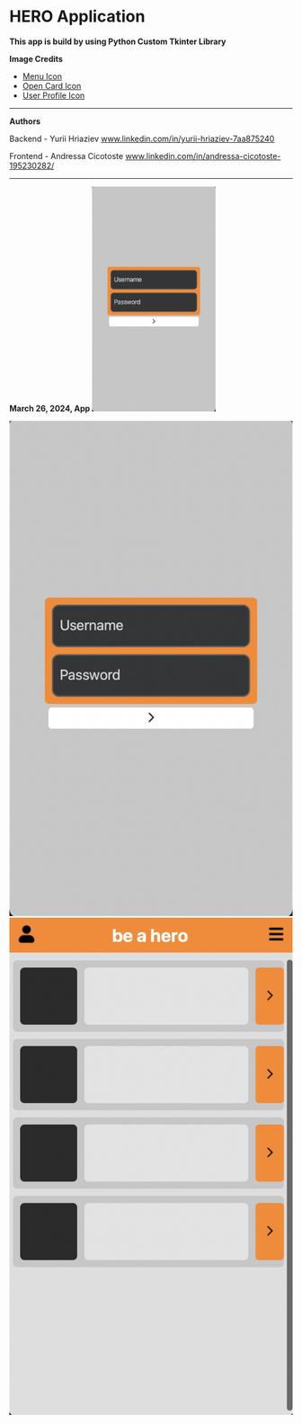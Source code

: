 # HERO Application

**This app is build by using Python Custom Tkinter Library**



**Image Credits**

- [Menu Icon](https://www.flaticon.com/authors/bsd)
- [Open Card Icon](https://www.flaticon.com/authors/iconkanan)
- [User Profile Icon](https://www.flaticon.com/authors/saepul-nahwan)


---
**Authors**

Backend - Yurii Hriaziev www.linkedin.com/in/yurii-hriaziev-7aa875240

Frontend - Andressa Cicotoste www.linkedin.com/in/andressa-cicotoste-195230282/

---

**March 26, 2024, App**
<img src="icons/login.png" width='220' height='400'>

![Log in page](icons/login.png)
![Home page](icons/home.png)
